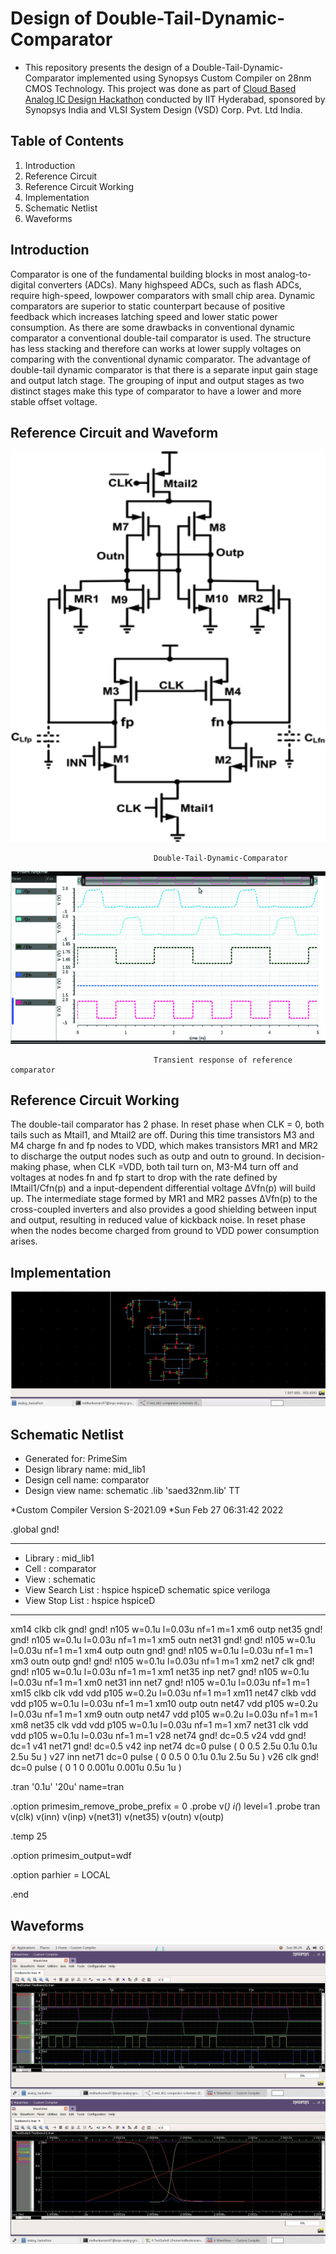 # Design of Double-Tail-Dynamic-Comparator
* This repository presents the design of a Double-Tail-Dynamic-Comparator implemented using Synopsys Custom Compiler on 28nm CMOS Technology. This project was done as part of [Cloud Based Analog IC Design Hackathon](https://www.iith.ac.in/events/2022/02/15/Cloud-Based-Analog-IC-Design-Hackathon/) conducted by IIT Hyderabad, sponsored by Synopsys India and VLSI System Design (VSD) Corp. Pvt. Ltd India.
## Table of Contents
1. Introduction
2. Reference Circuit 
3. Reference Circuit Working
4. Implementation
5. Schematic Netlist
6. Waveforms
## Introduction
Comparator is one of the fundamental building blocks in most analog-to-digital converters (ADCs). Many highspeed ADCs, such as flash ADCs, require high-speed, lowpower comparators with small chip area. Dynamic comparators are superior to static counterpart because of positive feedback which increases latching speed and lower static power consumption. As there are some drawbacks in conventional dynamic comparator a conventional double-tail comparator is used. The structure has less stacking and therefore can works at lower supply voltages on comparing with the conventional dynamic comparator. The advantage of double-tail dynamic comparator is that there is a separate input gain stage and output latch stage. The grouping of input and output stages as two distinct stages make this type of comparator to have a lower and more stable offset voltage.
## Reference Circuit and Waveform
![alt text](https://github.com/MidhunKumarV/Double-Tail-Dynamic-Comparator/blob/main/Images/ref_ckt.gif)

                                    Double-Tail-Dynamic-Comparator
![alt text](https://github.com/MidhunKumarV/Double-Tail-Dynamic-Comparator/blob/main/Images/ref_waveform.gif)

                                    Transient response of reference comparator
## Reference Circuit Working
The double-tail comparator has 2 phase. In reset phase when CLK = 0, both tails such as Mtail1, and Mtail2 are off. During this time transistors M3 and M4 charge fn and fp nodes to VDD, which makes transistors MR1 and MR2 to discharge the output nodes such as outp and outn to ground. In decision-making phase, when CLK =VDD, both tail turn on, M3-M4 turn off and voltages at nodes fn and fp start to drop with the rate defined by IMtail1/Cfn(p) and a input-dependent differential voltage ΔVfn(p) will build up.  The intermediate stage formed by MR1 and MR2 passes ΔVfn(p) to the cross-coupled inverters and also provides a good shielding between input and output, resulting in reduced value of kickback noise. In reset phase when the nodes become charged from ground to VDD power consumption arises. 
## Implementation
![alt text](https://github.com/MidhunKumarV/Double-Tail-Dynamic-Comparator/blob/main/Images/ckt.jpg)
## Schematic Netlist
*  Generated for: PrimeSim
*  Design library name: mid_lib1
*  Design cell name: comparator
*  Design view name: schematic
.lib 'saed32nm.lib' TT

*Custom Compiler Version S-2021.09
*Sun Feb 27 06:31:42 2022

.global gnd!
********************************************************************************
* Library          : mid_lib1
* Cell             : comparator
* View             : schematic
* View Search List : hspice hspiceD schematic spice veriloga
* View Stop List   : hspice hspiceD
********************************************************************************
xm14 clkb clk gnd! gnd! n105 w=0.1u l=0.03u nf=1 m=1
xm6 outp net35 gnd! gnd! n105 w=0.1u l=0.03u nf=1 m=1
xm5 outn net31 gnd! gnd! n105 w=0.1u l=0.03u nf=1 m=1
xm4 outp outn gnd! gnd! n105 w=0.1u l=0.03u nf=1 m=1
xm3 outn outp gnd! gnd! n105 w=0.1u l=0.03u nf=1 m=1
xm2 net7 clk gnd! gnd! n105 w=0.1u l=0.03u nf=1 m=1
xm1 net35 inp net7 gnd! n105 w=0.1u l=0.03u nf=1 m=1
xm0 net31 inn net7 gnd! n105 w=0.1u l=0.03u nf=1 m=1
xm15 clkb clk vdd vdd p105 w=0.2u l=0.03u nf=1 m=1
xm11 net47 clkb vdd vdd p105 w=0.1u l=0.03u nf=1 m=1
xm10 outp outn net47 vdd p105 w=0.2u l=0.03u nf=1 m=1
xm9 outn outp net47 vdd p105 w=0.2u l=0.03u nf=1 m=1
xm8 net35 clk vdd vdd p105 w=0.1u l=0.03u nf=1 m=1
xm7 net31 clk vdd vdd p105 w=0.1u l=0.03u nf=1 m=1
v28 net74 gnd! dc=0.5
v24 vdd gnd! dc=1
v41 net71 gnd! dc=0.5
v42 inp net74 dc=0 pulse ( 0 0.5 2.5u 0.1u 0.1u 2.5u 5u )
v27 inn net71 dc=0 pulse ( 0 0.5 0 0.1u 0.1u 2.5u 5u )
v26 clk gnd! dc=0 pulse ( 0 1 0 0.001u 0.001u 0.5u 1u )








.tran '0.1u' '20u' name=tran

.option primesim_remove_probe_prefix = 0
.probe v(*) i(*) level=1
.probe tran v(clk) v(inn) v(inp) v(net31) v(net35) v(outn) v(outp)

.temp 25



.option primesim_output=wdf


.option parhier = LOCAL






.end

## Waveforms
![alt text](https://github.com/MidhunKumarV/Double-Tail-Dynamic-Comparator/blob/main/Images/Transient%20response.jpg)
![alt text](https://github.com/MidhunKumarV/Double-Tail-Dynamic-Comparator/blob/main/Images/signal%20behavior.jpg)

